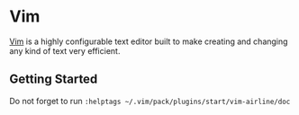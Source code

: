 # Vim

[Vim](https://www.vim.org/) is a highly configurable text editor built to make creating and changing any kind of text very efficient.

## Getting Started

Do not forget to run `:helptags ~/.vim/pack/plugins/start/vim-airline/doc`
